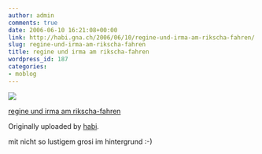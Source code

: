 ```yaml
---
author: admin
comments: true
date: 2006-06-10 16:21:08+00:00
link: http://habi.gna.ch/2006/06/10/regine-und-irma-am-rikscha-fahren/
slug: regine-und-irma-am-rikscha-fahren
title: regine und irma am rikscha-fahren
wordpress_id: 187
categories:
- moblog
---
```



 [![](http://static.flickr.com/65/165093147_6296035151_m.jpg)](http://www.flickr.com/photos/habi/165093147/)
   

 
  [regine und irma am rikscha-fahren](http://www.flickr.com/photos/habi/165093147/)
    

  Originally uploaded by [habi](http://www.flickr.com/people/habi/).
 



mit nicht so lustigem grosi im hintergrund :-)
  

